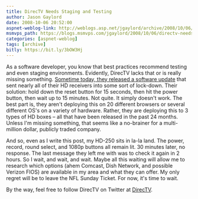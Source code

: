 ```yaml
---
title: DirecTV Needs Staging and Testing
author: Jason Gaylord
date: 2008-10-06 20:52:00
aspnet-weblog-link: http://weblogs.asp.net/jgaylord/archive/2008/10/06/directv-needs-staging-and-testing.aspx
msmvps_path: https://blogs.msmvps.com/jgaylord/2008/10/06/directv-needs-staging-and-testing/
categories: [aspnet-weblog]
tags: [archive]
bitly: https://bit.ly/3bOW3Hj
---
```


As a software developer, you know that best practices recommend testing and even staging environments. Evidently, DirecTV lacks that or is really missing something. [Sometime today, they released a software update](http://www.dbstalk.com/showthread.php?t=141719) that sent nearly all of their HD receivers into some sort of lock-down. Their solution: hold down the reset button for 15 seconds, then hit the power button, then wait up to 15 minutes. Not quite. It simply doesn't work. The best part is, they aren't deploying this on 20 different browsers or several different OS's on a variety of hardware. Rather, they are deploying this to 3 types of HD boxes – all that have been released in the past 24 months. Unless I'm missing something, that seems like a no-brainer for a multi-million dollar, publicly traded company.

And so, even as I write this post, my HD-250 sits in la-la land. The power, record, round select, and 1080p buttons all remain lit. 30 minutes later, no response. The last message they left me with was to check it again in 2 hours. So I wait, and wait, and wait. Maybe all this waiting will allow me to research which options (ahem Comcast, Dish Network, and possible Verizon FIOS) are available in my area and what they can offer. My only regret will be to leave the NFL Sunday Ticket. For now, it's time to wait.

By the way, feel free to follow DirecTV on Twitter at [DirecTV](http://twitter.com/DirecTV).